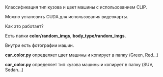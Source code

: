 
Классификация тип кузова и цвет машины с использованием CLIP.

Можно установить CUDA для использования видеокарты.


Как это работает?

Есть папки **color/random_imgs**, **body_type/random_imgs**. 

Внутри есть фотографии машин.

**car_color.py** определяет цвет машины и копирует в папку (Green, Red...) 

**car_color.py** определяет тип кузова машины и копирует в папку (SUV, Sedan...) 


